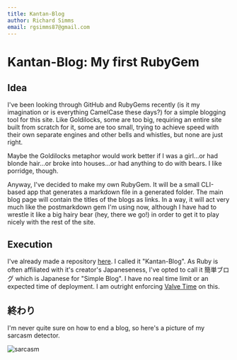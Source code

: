 ```yaml
---
title: Kantan-Blog
author: Richard Simms
email: rgsimms87@gmail.com
---
```


# Kantan-Blog: My first RubyGem

## Idea

I've been looking through GitHub and RubyGems recently (is it my imagination or is everything CamelCase these days?) for a simple blogging tool for this site. Like Goldilocks, some are too big, requiring an entire site built from scratch for it, some are too small, trying to achieve speed with their own separate engines and other bells and whistles, but none are just right.

Maybe the Goldilocks metaphor would work better if I was a girl...or had blonde hair...or broke into houses...or had anything to do with bears. I like porridge, though.

Anyway, I've decided to make my own RubyGem. It will be a small CLI-based app that generates a markdown file in a generated folder. The main blog page will contain the titles of the blogs as links. In a way, it will act very much like the postmarkdown gem I'm using now, although I have had to wrestle it like a big hairy bear (hey, there we go!) in order to get it to play nicely with the rest of the site.

## Execution

I've already made a repository [here](https://github.com/Tamachan87/kantan-blog "kantan-blog"). I called it "Kantan-Blog". As Ruby is often affiliated with it's creator's Japaneseness, I've opted to call it 簡単ブログ which is Japanese for "Simple Blog". I have no real time limit or an expected time of deployment. I am outright enforcing [Valve Time](https://developer.valvesoftware.com/wiki/Valve_Time "valve time") on this.

## 終わり

I'm never quite sure on how to end a blog, so here's a picture of my sarcasm detector.

![sarcasm](http://i211.photobucket.com/albums/bb81/Tamachan87/sarcasm_detector-710628.jpg)